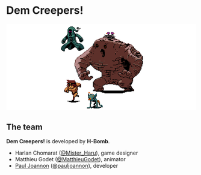 # Dem Creepers!

![Cast](./README/CAST.gif)

## The team

**Dem Creepers!** is developed by **H-Bomb**.

* Harlan Chomarat ([@Mister_Haru](https://twitter.com/Mister_Haru)), game designer
* Matthieu Godet ([@MatthieuGodet](https://twitter.com/MatthieuGodet)), animator
* [Paul Joannon](http://pauljoannon.com) ([@pauljoannon](https://twitter.com/pauljoannon)), developer